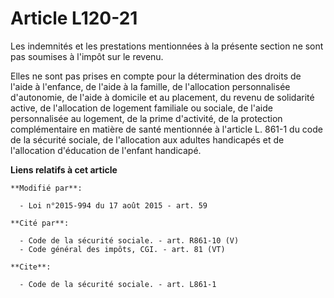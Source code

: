 # Article L120-21

Les indemnités et les prestations mentionnées à la présente section ne sont pas soumises à l'impôt sur le revenu.

Elles ne sont pas prises en compte pour la détermination des droits de l'aide à l'enfance, de l'aide à la famille, de
l'allocation personnalisée d'autonomie, de l'aide à domicile et au placement, du revenu de solidarité active, de l'allocation
de logement familiale ou sociale, de l'aide personnalisée au logement, de la prime d'activité, de la protection
complémentaire en matière de santé mentionnée à l'article L. 861-1 du code de la sécurité sociale, de l'allocation aux
adultes handicapés et de l'allocation d'éducation de l'enfant handicapé.

**Liens relatifs à cet article**

	**Modifié par**:

	  - Loi n°2015-994 du 17 août 2015 - art. 59

	**Cité par**:

	  - Code de la sécurité sociale. - art. R861-10 (V)
	  - Code général des impôts, CGI. - art. 81 (VT)

	**Cite**:

	  - Code de la sécurité sociale. - art. L861-1
